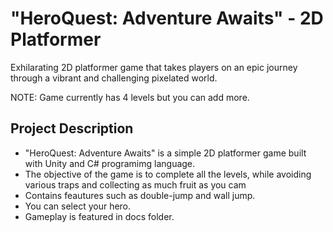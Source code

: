 # "HeroQuest: Adventure Awaits" - 2D Platformer
Exhilarating 2D platformer game that takes players on an epic journey through a vibrant and challenging pixelated world.

NOTE: Game currently has 4 levels but you can add more.

## Project Description

* "HeroQuest: Adventure Awaits" is a simple 2D platformer game built with Unity and C# programimg language.
* The objective of the game is to complete all the levels, while avoiding various traps and collecting as much fruit as you cam
* Contains feautures such as double-jump and wall jump.
* You can select your hero.
* Gameplay is featured in docs folder.
